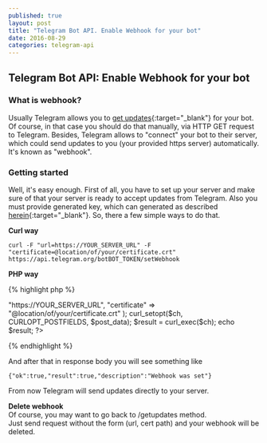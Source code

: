 ```yaml
---
published: true
layout: post
title: "Telegram Bot API. Enable Webhook for your bot"
date: 2016-08-29
categories: telegram-api
---
```

## Telegram Bot API: Enable Webhook for your bot

### What is webhook?
Usually Telegram allows you to [get updates](https://core.telegram.org/bots/api#getupdates){:target="_blank"} for your bot. Of course, in that case you should do that manually, via HTTP GET request to Telegram. Besides, Telegram allows to "connect" your bot to their server, which could send updates to you (your provided https server) automatically. It's known as "webhook".

### Getting started
Well, it's easy enough. First of all, you have to set up your server and make sure of that your server is ready to accept updates from Telegram. Also you must provide generated key, which can generated as described [herein](https://core.telegram.org/bots/self-signed){:target="_blank"}.
So, there a few simple ways to do that.

**Curl way**

	curl -F "url=https://YOUR_SERVER_URL" -F "certificate=@location/of/your/certificate.crt" https://api.telegram.org/botBOT_TOKEN/setWebhook

**PHP way**

{% highlight php %}
<?php

$url = "https://api.telegram.org/botBOT_TOKEN/setWebhook";

$ch = curl_init($url);
$post_data = Array(
	"url" => "https://YOUR_SERVER_URL",
	"certificate" => "@location/of/your/certificate.crt"
);
curl_setopt($ch, CURLOPT_POSTFIELDS, $post_data);
$result = curl_exec($ch);
echo $result;

?>
{% endhighlight %}

And after that in response body you will see something like 

	{"ok":true,"result":true,"description":"Webhook was set"}

From now Telegram will send updates directly to your server.

**Delete webhook**  
Of course, you may want to go back to /getupdates method.  
Just send request without the form (url, cert path) and your webhook will be deleted.